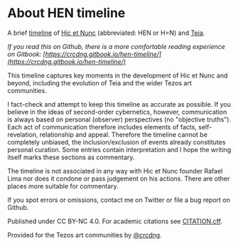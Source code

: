 # About HEN timeline

A brief [timeline](timeline.md) of [Hic et Nunc](https://web.archive.org/web/20211107123525/https://www.hicetnunc.xyz/) (abbreviated: HEN or H=N) and [Teia](https://teia.art/).

*If you read this on Github, there is a more comfortable reading experience on Gitbook: [https://crcdng.gitbook.io/hen-timeline/](https://crcdng.gitbook.io/hen-timeline/)*

This timeline captures key moments in the development of Hic et Nunc and beyond, including the evolution of Teia and the wider Tezos art communities.

I fact-check and attempt to keep this timeline as accurate as possible. If you believe in the ideas of second-order cybernetics, however, communication is always based on personal (observer) perspectives (no "objective truths"). Each act of communication therefore includes elements of facts, self-revelation, relationship and appeal. Therefore the timeline cannot be completely unbiased, the inclusion/exclusion of events already constitutes personal curation. Some entries contain interpretation and I hope the writing itself marks these sections as commentary.  

The timeline is not associated in any way with Hic et Nunc founder Rafael Lima nor does it condone or pass judgement on his actions. There are other places more suitable for commentary.  

If you spot errors or omissions, contact me on Twitter or file a bug report on Github.

Published under CC BY-NC 4.0. For academic citations see [CITATION.cff](CITATION.cff).

Provided for the Tezos art communities by [@crcdng](https://twitter.com/crcdng).
